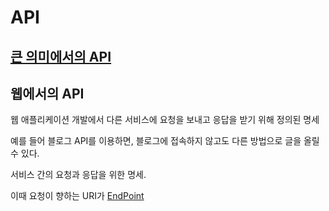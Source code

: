 # API

## [큰 의미에서의 API](API.md)

## 웹에서의 API

웹 애플리케이션 개발에서 다른 서비스에 요청을 보내고 응답을 받기 위해 정의된 명세

예를 들어 블로그 API를 이용하면, 블로그에 접속하지 않고도 다른 방법으로 글을 올릴 수 있다.

서비스 간의 요청과 응답을 위한 명세.

이때 요청이 향하는 URI가 [EndPoint](EndPoint)
